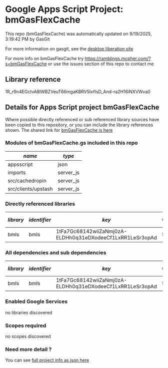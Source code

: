 # Google Apps Script Project: bmGasFlexCache
This repo (bmGasFlexCache) was automatically updated on 9/19/2025, 3:19:42 PM by GasGit

For more information on gasgit, see the [desktop liberation site](https://ramblings.mcpher.com/drive-sdk-and-github/migrategasgit/ "desktop liberation")

For more info on bmGasFlexCache try https://ramblings.mcpher.com/?s=bmGasFlexCache or use the issues section of this repo to contact me
## Library reference
1R_r9n4EGctvA8lWBZVeuT66mgaKBRV5IxfIsD_And-ra2H16iNXVWva0


## Details for Apps Script project bmGasFlexCache
Where possible directly referenced or sub referenced library sources have been copied to this repository, or you can include the library references shown. 
The shared link for [bmGasFlexCache is here](https://script.google.com/d/1R_r9n4EGctvA8lWBZVeuT66mgaKBRV5IxfIsD_And-ra2H16iNXVWva0/edit?usp=sharing "open in the GAS IDE")

### Modules of bmGasFlexCache.gs included in this repo
*name*|*type*
--- | --- 
appsscript| json
imports| server_js
src/cachedropin| server_js
src/clients/upstash| server_js
### Directly referenced libraries
*library*|*identifier*|*key*|*version*|*dev mode*|*source*|
--- | --- | --- | --- | --- | --- 
bmIs| bmIs|1tFa7Gc68142wiiZaNmj0zA-ELDHh0q31eDXodeeCf1LxRR1LeSr3opAd|5|no|[here](libraries/bmIs "library source")
### All dependencies and sub dependencies
*library*|*identifier*|*key*|*version*|*dev mode*|*source*|
--- | --- | --- | --- | --- | --- 
bmIs| bmIs|1tFa7Gc68142wiiZaNmj0zA-ELDHh0q31eDXodeeCf1LxRR1LeSr3opAd|5|no|[here](libraries/bmIs "library source")
### Enabled Google Services
no libraries discovered
### Scopes required
no scopes discovered
### Need more detail ?
You can see [full project info as json here](info.json)
